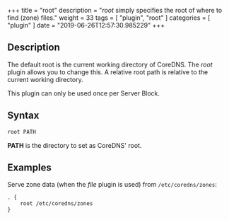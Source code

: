 +++
title = "root"
description = "*root* simply specifies the root of where to find (zone) files."
weight = 33
tags = [ "plugin", "root" ]
categories = [ "plugin" ]
date = "2019-06-26T12:57:30.985229"
+++

## Description

The default root is the current working directory of CoreDNS. The *root* plugin allows you to change
this. A relative root path is relative to the current working directory.

This plugin can only be used once per Server Block.

## Syntax

~~~ txt
root PATH
~~~

**PATH** is the directory to set as CoreDNS' root.

## Examples

Serve zone data (when the *file* plugin is used) from `/etc/coredns/zones`:

~~~ corefile
. {
    root /etc/coredns/zones
}
~~~
